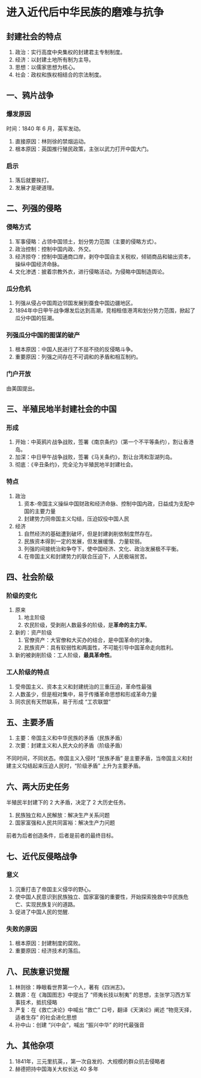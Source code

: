 # 进入近代后中华民族的磨难与抗争

## 封建社会的特点

1. 政治：实行高度中央集权的封建君主专制制度。
2. 经济：以封建土地所有制为主导。
3. 思想：以儒家思想为核心。
4. 社会：政权和族权相结合的宗法制度。

## 一、鸦片战争

### 爆发原因

时间：1840 年 6 月，英军发动。

1. 直接原因：林则徐的禁烟运动。
2. 根本原因：英国推行殖民政策，主张以武力打开中国大门。

### 启示

1. 落后就要挨打。
2. 发展才是硬道理。

## 二、列强的侵略

### 侵略方式

1. 军事侵略：占领中国领土，划分势力范围（主要的侵略方式）。
2. 政治控制：控制中国内政、外交。
3. 经济掠夺：控制中国通商口岸，剥夺中国自主关税权，倾销商品和输出资本，操纵中国经济命脉。
4. 文化渗透：披着宗教外衣，进行侵略活动，为侵略中国制造舆论。

### 瓜分危机

1. 列强从侵占中国周边邻国发展到蚕食中国边疆地区。
2. 1894年中日甲午战争爆发后达到高潮，竞相租借港湾和划分势力范围，掀起了瓜分中国的狂潮。

### 列强瓜分中国的图谋的破产

1. 根本原因：中国人民进行了不屈不挠的反侵略斗争。
2. 重要原因：列强之间存在不可调和的矛盾和相互制约。

### 门户开放

由美国提出。

## 三、半殖民地半封建社会的中国

### 形成

1. 开始：中英鸦片战争战败，签署《南京条约》（第一个不平等条约），割让香港岛。
2. 加深：中日甲午战争战败，签署《马关条约》，割让台湾和澎湖列岛。
3. 彻底：《辛丑条约》，完全沦为半殖民地半封建社会。

### 特点

1. 政治
    1. 资本-帝国主义操纵中国财政和经济命脉、控制中国内政，日益成为支配中国的主要力量
    2. 封建势力同帝国主义勾结，压迫奴役中国人民
2. 经济
   1. 自然经济的基础遭到破坏，但是封建剥削依制度然存在。
   2. 民族资本得到一定的发展，但发展缓慢、力量软弱。
   3. 列强的间接统治和争夺下，使中国经济、文化、政治发展极不平衡。
   4. 在帝国主义和封建势力的联合压迫下，人民极端贫苦。

## 四、社会阶级

### 阶级的变化

1. 原来
   1. 地主阶级
   2. 农民阶级，受剥削人数最多的阶级，是**革命的主力军**。
2. 新的：资产阶级
   1. 官僚资产：大官僚和大买办的结合，是中国革命的对象。
   2. 民族资产：具有软弱性和两面性，不可能引导中国革命走向胜利。
3. 新的被剥削阶级：工人阶级，**最具革命性**。

### 工人阶级的特点

1. 受帝国主义、资本主义和封建统治的三重压迫，革命性最强
2. 人数虽少，但是相对集中，易于传播革命思想和形成革命力量
3. 同农民有天然联系，易于形成 “工农联盟”

## 五、主要矛盾

1. 主要：帝国主义和中华民族的矛盾（民族矛盾）
2. 次要：封建主义和人民大众的矛盾（阶级矛盾）

不同时间，不同状态。帝国主义入侵时 “民族矛盾” 是主要矛盾，当帝国主义和封建主义勾结起来压迫人民时，“阶级矛盾” 上升为主要矛盾。

## 六、两大历史任务

半殖民半封建下的 2 大矛盾，决定了 2 大历史任务。

1. 民族独立和人民解放：解决生产关系问题
2. 国家富强和人民共同富裕：解决生产力问题

前者为后者创造条件，后者是前者的最终目标。

## 七、近代反侵略战争

### 意义

1. 沉重打击了帝国主义侵华的野心。
2. 使中国人民意识到民族独立、国家富强的重要性，开始探索挽救中华民族危亡、实现民族复兴的道路。
3. 促进了中国人民的觉醒.

### 失败的原因

1. 根本原因：封建制度的腐败。
2. 重要原因：经济技术的落后。

## 八、民族意识觉醒

1. 林则徐：睁眼看世界第一个人，著有《四洲志》。
2. 魏源：在《海国图志》中提出了 “师夷长技以制夷” 的思想，主张学习西方军事技术，抵抗侵略
3. 严复：在《救亡决论》中喊出 “救亡” 口号，翻译《天演论》阐述 “物竞天择，适者生存” 的社会进化思想
4. 孙中山：创建 “兴中会”，喊出 “振兴中华” 的时代最强音

## 九、其他杂项

1. 1841年，三元里抗英，，第一次自发的、大规模的群众抗击侵略者
2. 赫德把持中国海关大权长达 40 多年
